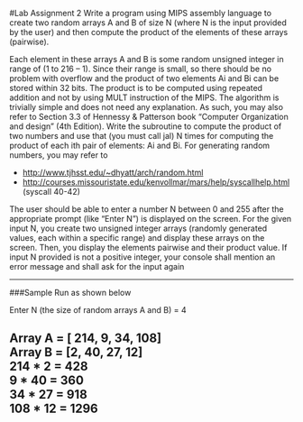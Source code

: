 #Lab Assignment 2
Write a program using MIPS assembly language to create two random arrays A and B of size N (where N is the input provided by the user) and then compute the product of the elements of these arrays (pairwise).

Each element in these arrays A and B is some random unsigned integer in range of (1 to 216 – 1). Since their range is small, so there should be no problem with overflow and the product of two elements Ai and Bi can be stored within 32 bits. The product is to be computed using repeated addition and not by using MULT instruction of the MIPS. The algorithm is trivially simple and does not need any explanation. As such, you may also refer to Section 3.3 of Hennessy & Patterson book “Computer Organization and design” (4th Edition). Write the subroutine to compute the product of two numbers and use that (you must call jal) N times for computing the product of each ith pair of elements: Ai and Bi. For generating random numbers, you may refer to<br>
* http://www.tjhsst.edu/~dhyatt/arch/random.html
* http://courses.missouristate.edu/kenvollmar/mars/help/syscallhelp.html (syscall 40-42)

The user should be able to enter a number N between 0 and 255 after the appropriate prompt (like “Enter N”) is displayed on the screen. For the given input N, you create two unsigned integer arrays (randomly generated values, each within a specific range) and display these arrays on the screen. Then, you display the elements pairwise and their product value.
If input N provided is not a positive integer, your console shall mention an error message and shall ask for the input again

----------------------------------------------------------------------------
###Sample Run as shown below

Enter N (the size of random arrays A and B) = 4<br>

Array A = [ 214, 9, 34, 108]<br>
Array B = [2, 40, 27, 12]<br>
214 * 2 = 428<br>
9 * 40 = 360<br>
34 * 27 = 918<br>
108 * 12 = 1296<br>
-----------------------------------------------------------------------------
